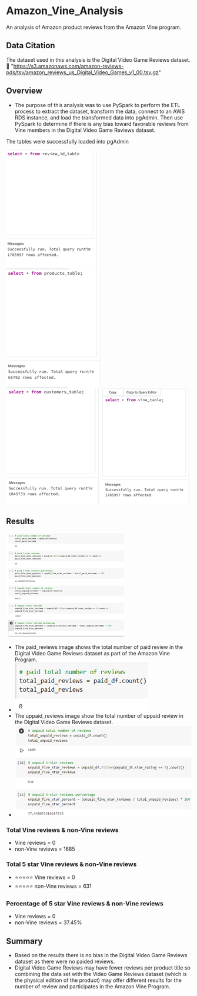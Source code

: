 # Amazon_Vine_Analysis

An analysis of Amazon product reviews from the Amazon Vine program.

## Data Citation
The dataset used in this analysis is the Digital Video Game Reviews dataset. 🔗 "https://s3.amazonaws.com/amazon-reviews-pds/tsv/amazon_reviews_us_Digital_Video_Games_v1_00.tsv.gz"

## Overview
* The purpose of this analysis was to use PySpark to perform the ETL process to extract the dataset, transform the data, connect to an AWS RDS instance, and load the transformed data into pgAdmin. Then use PySpark to determine if there is any bias toward favorable reviews from Vine members in the Digital Video Game Reviews dataset.

The tables were successfully loaded into pgAdmin

![Table1](https://github.com/vvinci21/Amazon_Vine_Analysis/blob/764644e5cbe5794ce20f0cf0121b25d6ca287f39/pic_1.png)
![Table2](https://github.com/vvinci21/Amazon_Vine_Analysis/blob/764644e5cbe5794ce20f0cf0121b25d6ca287f39/pic_2.png)
![Table3](https://github.com/vvinci21/Amazon_Vine_Analysis/blob/764644e5cbe5794ce20f0cf0121b25d6ca287f39/pic_3.png)
![Table4](https://github.com/vvinci21/Amazon_Vine_Analysis/blob/764644e5cbe5794ce20f0cf0121b25d6ca287f39/pic_4.png)


## Results

![reviews](https://github.com/vvinci21/Amazon_Vine_Analysis/blob/764644e5cbe5794ce20f0cf0121b25d6ca287f39/reviews.png)

* The paid_reviews image shows the total number of paid review in the Digital Video Game Reviews dataset as part of the Amazon Vine Program.
 * ![paid_reviews.png](https://github.com/RuthLD/Amazon_Vine_Analysis/blob/main/Resources/paid_reviews.png) 
* The uppaid_reviews image show the total number of uppaid review in the Digital Video Game Reviews dataset.
 * ![upaid_reviews.png](https://github.com/RuthLD/Amazon_Vine_Analysis/blob/main/Resources/unpaid_reviews.png)
### Total Vine reviews & non-Vine reviews
* Vine reviews = 0
* non-Vine reviews = 1685
### Total 5 star Vine reviews & non-Vine reviews
* ⭐⭐⭐⭐⭐ Vine reviews = 0
* ⭐⭐⭐⭐⭐ non-Vine reviews = 631
### Percentage of 5 star Vine reviews & non-Vine reviews
* Vine reviews = 0
* non-Vine reviews = 37.45%
## Summary
* Based on the results there is no bias in the Digital Video Game Reviews dataset as there were no paided reviews.
* Digital Video Game Reviews may have fewer reviews per product title so combining the data set with the Video Game Reviews dataset (which is the physical edition of the product) may offer different results for the number of review and participates in the Amazon Vine Program.
